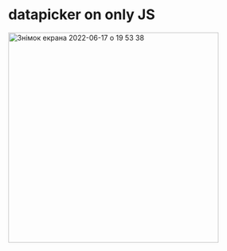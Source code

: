 # datapicker on only JS
<img width="422" alt="Знімок екрана 2022-06-17 о 19 53 38" src="https://user-images.githubusercontent.com/102091946/174348266-0eba89c6-7dcd-462e-9987-d5724af0739a.png">
